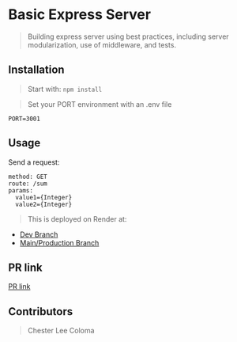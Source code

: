 # Basic Express Server

>  Building express server using best practices, including server modularization, use of middleware, and tests.

## Installation

> Start with: `npm install`

> Set your PORT environment with an .env file

```text
PORT=3001
```

## Usage

Send a request:

```text
method: GET
route: /sum
params:
  value1={Integer}
  value2={Integer}
```

> This is deployed on Render at:
* [Dev Branch](https://server-deployment-dev-5e4h.onrender.com)
* [Main/Production Branch](https://server-deployment-prod-q0ri.onrender.com)

## PR link
[PR link]()

## Contributors
> Chester Lee Coloma